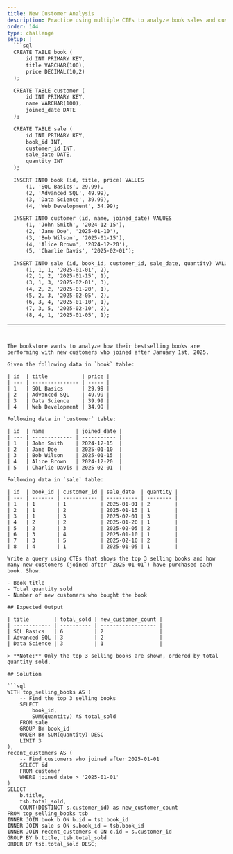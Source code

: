 ```yaml
---
title: New Customer Analysis
description: Practice using multiple CTEs to analyze book sales and customer data
order: 144
type: challenge
setup: |
  ```sql
  CREATE TABLE book (
      id INT PRIMARY KEY,
      title VARCHAR(100),
      price DECIMAL(10,2)
  );

  CREATE TABLE customer (
      id INT PRIMARY KEY,
      name VARCHAR(100),
      joined_date DATE
  );

  CREATE TABLE sale (
      id INT PRIMARY KEY,
      book_id INT,
      customer_id INT,
      sale_date DATE,
      quantity INT
  );

  INSERT INTO book (id, title, price) VALUES
      (1, 'SQL Basics', 29.99),
      (2, 'Advanced SQL', 49.99),
      (3, 'Data Science', 39.99),
      (4, 'Web Development', 34.99);

  INSERT INTO customer (id, name, joined_date) VALUES
      (1, 'John Smith', '2024-12-15'),
      (2, 'Jane Doe', '2025-01-10'),
      (3, 'Bob Wilson', '2025-01-15'),
      (4, 'Alice Brown', '2024-12-20'),
      (5, 'Charlie Davis', '2025-02-01');

  INSERT INTO sale (id, book_id, customer_id, sale_date, quantity) VALUES
      (1, 1, 1, '2025-01-01', 2),
      (2, 1, 2, '2025-01-15', 1),
      (3, 1, 3, '2025-02-01', 3),
      (4, 2, 2, '2025-01-20', 1),
      (5, 2, 3, '2025-02-05', 2),
      (6, 3, 4, '2025-01-10', 1),
      (7, 3, 5, '2025-02-10', 2),
      (8, 4, 1, '2025-01-05', 1);
  ```
---
```


The bookstore wants to analyze how their bestselling books are performing with new customers who joined after January 1st, 2025.

Given the following data in `book` table:

| id  | title           | price |
| --- | --------------- | ----- |
| 1   | SQL Basics      | 29.99 |
| 2   | Advanced SQL    | 49.99 |
| 3   | Data Science    | 39.99 |
| 4   | Web Development | 34.99 |

Following data in `customer` table:

| id  | name          | joined_date |
| --- | ------------- | ----------- |
| 1   | John Smith    | 2024-12-15  |
| 2   | Jane Doe      | 2025-01-10  |
| 3   | Bob Wilson    | 2025-01-15  |
| 4   | Alice Brown   | 2024-12-20  |
| 5   | Charlie Davis | 2025-02-01  |

Following data in `sale` table:

| id  | book_id | customer_id | sale_date  | quantity |
| --- | ------- | ----------- | ---------- | -------- |
| 1   | 1       | 1           | 2025-01-01 | 2        |
| 2   | 1       | 2           | 2025-01-15 | 1        |
| 3   | 1       | 3           | 2025-02-01 | 3        |
| 4   | 2       | 2           | 2025-01-20 | 1        |
| 5   | 2       | 3           | 2025-02-05 | 2        |
| 6   | 3       | 4           | 2025-01-10 | 1        |
| 7   | 3       | 5           | 2025-02-10 | 2        |
| 8   | 4       | 1           | 2025-01-05 | 1        |

Write a query using CTEs that shows the top 3 selling books and how many new customers (joined after `2025-01-01`) have purchased each book. Show:

- Book title
- Total quantity sold
- Number of new customers who bought the book

## Expected Output

| title        | total_sold | new_customer_count |
| ------------ | ---------- | ------------------ |
| SQL Basics   | 6          | 2                  |
| Advanced SQL | 3          | 2                  |
| Data Science | 3          | 1                  |

> **Note:** Only the top 3 selling books are shown, ordered by total quantity sold.

## Solution

```sql
WITH top_selling_books AS (
    -- Find the top 3 selling books
    SELECT
        book_id,
        SUM(quantity) AS total_sold
    FROM sale
    GROUP BY book_id
    ORDER BY SUM(quantity) DESC
    LIMIT 3
),
recent_customers AS (
    -- Find customers who joined after 2025-01-01
    SELECT id
    FROM customer
    WHERE joined_date > '2025-01-01'
)
SELECT
    b.title,
    tsb.total_sold,
    COUNT(DISTINCT s.customer_id) as new_customer_count
FROM top_selling_books tsb
INNER JOIN book b ON b.id = tsb.book_id
INNER JOIN sale s ON s.book_id = tsb.book_id
INNER JOIN recent_customers c ON c.id = s.customer_id
GROUP BY b.title, tsb.total_sold
ORDER BY tsb.total_sold DESC;
```

